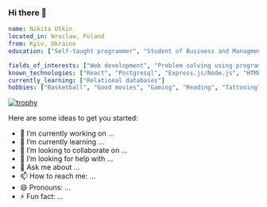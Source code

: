 ### Hi there 👋

```yaml
name: Nikita Utkin
located_in: Wroclaw, Poland
from: Kyiv, Ukraine
education: ["Self-taught programmer", "Student of Business and Managment"]

fields_of_interests: ["Web development", "Problem solving using programming"]
known_technologies: ["React", "Postgresql", "Express.js/Node.js", "HTML/CSS", "JavaScript", "Git"]
currently_learning: ["Relational databases"]
hobbies: ["Basketball", "Good movies", "Gaming", "Reading", "Tattooing"]
```
[![trophy](https://github-profile-trophy.vercel.app/?username=4upakabra13)](https://github.com/ryo-ma/github-profile-trophy)

Here are some ideas to get you started:

- 🔭 I’m currently working on ...
- 🌱 I’m currently learning ...
- 👯 I’m looking to collaborate on ...
- 🤔 I’m looking for help with ...
- 💬 Ask me about ...
- 📫 How to reach me: ...
- 😄 Pronouns: ...
- ⚡ Fun fact: ...

